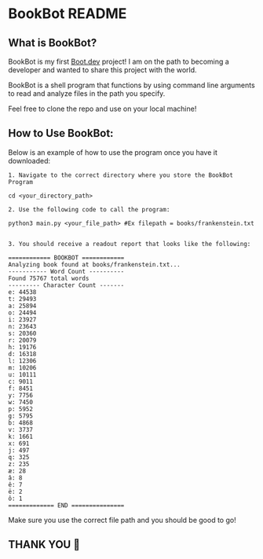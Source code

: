 # BookBot README

## What is BookBot?

BookBot is my first [Boot.dev](https://www.boot.dev) project!  I am on the path to becoming a developer and wanted to share this project with the world.


BookBot is a shell program that functions by using command line arguments to read and analyze files in the path you specify.


Feel free to clone the repo and use on your local machine!


## How to Use BookBot:

Below is an example of how to use the program once you have it downloaded:

    1. Navigate to the correct directory where you store the BookBot Program

	cd <your_directory_path>

    2. Use the following code to call the program:
	
	python3 main.py <your_file_path> #Ex filepath = books/frankenstein.txt


    3. You should receive a readout report that looks like the following:

	============ BOOKBOT ============
	Analyzing book found at books/frankenstein.txt...
	----------- Word Count ----------
	Found 75767 total words
	--------- Character Count -------
	e: 44538
	t: 29493
	a: 25894
	o: 24494
	i: 23927
	n: 23643
	s: 20360
	r: 20079
	h: 19176
	d: 16318
	l: 12306
	m: 10206
	u: 10111
	c: 9011
	f: 8451
	y: 7756
	w: 7450
	p: 5952
	g: 5795
	b: 4868
	v: 3737
	k: 1661
	x: 691
	j: 497
	q: 325
	z: 235
	æ: 28
	â: 8
	ê: 7
	ë: 2
	ô: 1
	============= END ===============



Make sure you use the correct file path and you should be good to go!

## THANK YOU 🙏
